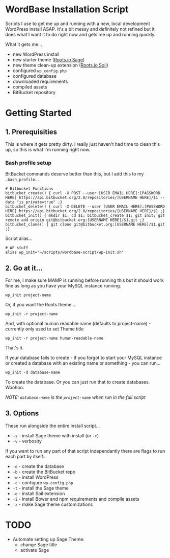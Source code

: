 # WordBase Installation Script

Scripts I use to get me up and running with a new, local development WordPress install ASAP. It's a bit messy and definitely not refined but it does what I want it to do right now and gets me up and running quickly.

What it gets me...
- new WordPress install
- new starter theme ([Roots.io Sage](roots.io/sage/))
- new theme clean-up extension ([Roots.io Soil](roots.io/plugins/soil/))
- configured `wp_config.php`
- configured database
- downloaded requirements
- compiled assets
- BitBucket repository

# Getting Started

## 1. Prerequisities

This is where it gets pretty dirty. I really just haven't had time to clean this up, so this is what I'm running right now.

### Bash profile setup

BitBucket commands deserve better than this, but I add this to my `.bash_profile`...

```
# Bitbucket Functions
bitbucket_create() { curl -X POST --user [USER EMAIL HERE]:[PASSWORD HERE] https://api.bitbucket.org/2.0/repositories/[USERNAME HERE]/$1 --data "is_private=true" ;}
bitbucket_delete() { curl -X DELETE --user [USER EMAIL HERE]:[PASSWORD HERE] https://api.bitbucket.org/2.0/repositories/[USERNAME HERE]/$1 ;}
bitbucket_init() { mkdir $1; cd $1; bitbucket_create $1; git init; git remote add origin git@bitbucket.org:[USERNAME HERE]/$1.git ;}
bitbucket_clone() { git clone git@bitbucket.org:[USERNAME HERE]/$1.git ;}
```

Script alias...

```
# WP stuff
alias wp_init="~/scripts/wordbase-script/wp-init.sh"
```

## 2. Go at it...

For me, I make sure MAMP is running before running this but it should work fine as long as you have your MySQL instance running.

```
wp_init project-name
```

Or, if you want the Roots theme....

```
wp_init -r project-name
```

And, with optional human readable name (defaults to project-name) - currently only used to set Theme title

```
wp_init -r project-name human-readable-name
```

That's it.

If your database fails to create - if you forgot to start your MySQL instance or created a database with an existing name or something - you can run...

```
wp_init -d database-name
```

To create the database. Or you can just run that to create databases. Woohoo.

_NOTE: `database-name` is the `project-name` when run in the full script_

## 3. Options

These run alongside the entire install script...
- `-s` - install Sage theme with install (or `-r`)
- `-v` - verbosity

If you want to run any part of that script independantly there are flags to run each part by itself...
- `-d` - create the database
- `-b` - create the BitBucket repo
- `-w` - install WordPress
- `-c` - configure `wp-config.php`
- `-t` - install the Sage theme
- `-o` - install Soil extension
- `-i` - install Bower and npm requirements and compile assets
- `-z` - make Sage theme customizations

# TODO

- Automate setting up Sage Theme:
	- change Sage title
	- activate Sage
